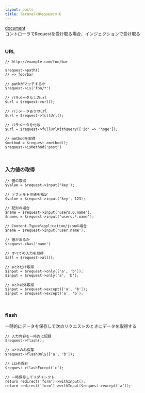 ```yaml
---
layout: posts
title: laravelのRequestメモ 
---
```

[document](https://laravel.com/docs/5.2/requests)  
コントローラでRequestを受け取る場合、インジェクションで受け取る  
<br>

### URL

```
// http://example.com/foo/bar

$request->path()
// => foo/bar

// pathがマッチするか
$request->is('foo/*')

// パラメータなしのurl
$url = $request->url();

// パラメータありのurl
$url = $request->fullUrl();

// パラメータを付与
$url = $request->fullUrlWithQuery(['id' => 'hoge']);

// methodを取得
$method = $request->method();
$request->isMethod('post')
```
<br>

### 入力値の取得

```
// 値の取得
$value = $request->input('key');

// デフォルトの値を指定
$value = $request->input('key', 123);

// 配列の場合
$name = $request->input('users.0.name');
$names = $request->input('users.*.name');

// Content-Typeがapplication/jsonの場合
$name = $request->input('user.name');

// 値があるか
$request->has('name')

// すべての入力を取得
$all = $request->all();

// aとbだけ取得 
$input = $request->only(['a', 'b']);
$input = $request->only('a', 'b');

// aとb以外取得
$input = $request->except(['a', 'b']);
$input = $request->except('a', 'b');
```
<br>

### flash
一時的にデータを保存して次のリクエストのときにデータを取得する  

```
// 入力内容を一時的に記録
$request->flash();

// aとbのみ保存
$request->flashOnly(['a', 'b']);

// c以外保存
$request->flashExcept('c');

// 一時保存してリダイレクト
return redirect('form')->withInput();
return redirect('form')->withInput($request->except('a'));
```























